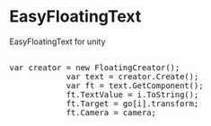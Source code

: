 # EasyFloatingText
EasyFloatingText for unity

<pre>

var creator = new FloatingCreator();
	        var text = creator.Create();
	        var ft = text.GetComponent<FloatingText>();
	        ft.TextValue = i.ToString();
	        ft.Target = go[i].transform;
	        ft.Camera = camera;
  </pre>
